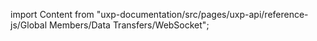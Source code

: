
import Content from "uxp-documentation/src/pages/uxp-api/reference-js/Global Members/Data Transfers/WebSocket";

<Content query="product=photoshop"/>
